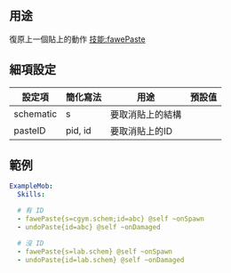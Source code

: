 ## 用途
復原上一個貼上的動作 [技能:fawePaste]


## 細項設定
| 設定項 | 簡化寫法 | 用途 | 預設值 |
|-----------|---------|---------------------------------------------------------------|---------------|
| schematic |  s   | 要取消貼上的結構 | |
| pasteID   | pid, id  | 要取消貼上的ID  |   |

## 範例

```yml
ExampleMob:
  Skills:

  # 有 ID
  - fawePaste{s=cgym.schem;id=abc} @self ~onSpawn
  - undoPaste{id=abc} @self ~onDamaged

  # 沒 ID
  - fawePaste{s=lab.schem} @self ~onSpawn
  - undoPaste{id=lab.schem} @self ~onDamaged
```

[技能:fawePaste]: /Skills/mechanics/fawepaste/